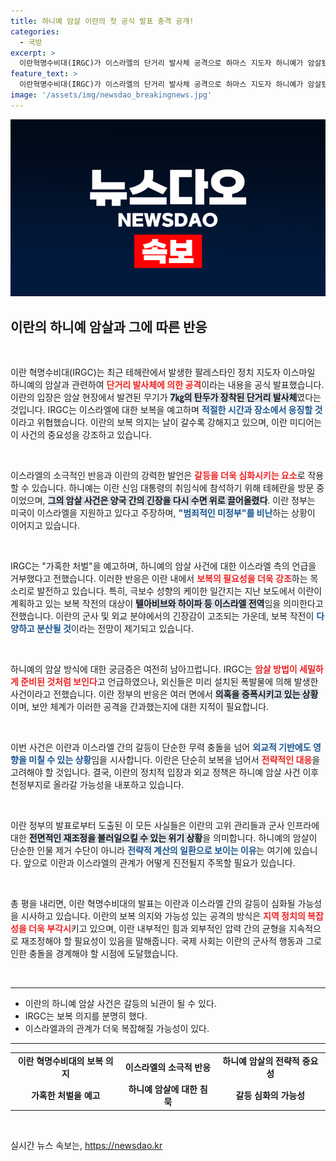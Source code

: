 ```yaml
---
title: 하니예 암살 이란의 첫 공식 발표 충격 공개!
categories:
  - 국방
excerpt: >
  이란혁명수비대(IRGC)가 이스라엘의 단거리 발사체 공격으로 하마스 지도자 하니예가 암살됐다고 공식 발표하며 강력한 보복을 예고했다. 이란은 이번 공격이 미국의 지원을 받았다고 주장하며, 이스라엘에 가혹한 처벌을 경고하고 있다.
feature_text: >
  이란혁명수비대(IRGC)가 이스라엘의 단거리 발사체 공격으로 하마스 지도자 하니예가 암살됐다고 공식 발표하며 강력한 보복을 예고했다. 이란은 이번 공격이 미국의 지원을 받았다고 주장하며, 이스라엘에 가혹한 처벌을 경고하고 있다.
image: '/assets/img/newsdao_breakingnews.jpg'
---
```


<p><img src="/assets/img/newsdao_breakingnews.jpg" alt="ranknews 속보" /></p>

<h2 data-ke-size="size26">이란의 하니예 암살과 그에 따른 반응</h2>

<p data-ke-size="size16">&nbsp;</p>

<p>이란 혁명수비대(IRGC)는 최근 테헤란에서 발생한 팔레스타인 정치 지도자 이스마일 하니예의 암살과 관련하여 <b><span style="color: #ee2323;">단거리 발사체에 의한 공격</span></b>이라는 내용을 공식 발표했습니다. 이란의 입장은 암살 현장에서 발견된 무기가 <b><span style="background-color: #21538527;">7㎏의 탄두가 장착된 단거리 발사체</span></b>였다는 것입니다. IRGC는 이스라엘에 대한 보복을 예고하며 <b><span style="color: #1a5490;">적절한 시간과 장소에서 응징할 것</span></b>이라고 위협했습니다. 이란의 보복 의지는 날이 갈수록 강해지고 있으며, 이란 미디어는 이 사건의 중요성을 강조하고 있습니다.</p>

<p data-ke-size="size16">&nbsp;</p>

<p>이스라엘의 소극적인 반응과 이란의 강력한 발언은 <b><span style="color: #ee2323;">갈등을 더욱 심화시키는 요소</span></b>로 작용할 수 있습니다. 하니예는 이란 신임 대통령의 취임식에 참석하기 위해 테헤란을 방문 중이었으며, <b><span style="background-color: #21538527;">그의 암살 사건은 양국 간의 긴장을 다시 수면 위로 끌어올렸다</span></b>. 이란 정부는 미국이 이스라엘을 지원하고 있다고 주장하며, <b><span style="color: #1a5490;">"범죄적인 미정부"를 비난</span></b>하는 상황이 이어지고 있습니다.</p>

<p data-ke-size="size16">&nbsp;</p>

<p>IRGC는 "가혹한 처벌"을 예고하며, 하니예의 암살 사건에 대한 이스라엘 측의 언급을 거부했다고 전했습니다. 이러한 반응은 이란 내에서 <b><span style="color: #ee2323;">보복의 필요성을 더욱 강조</span></b>하는 목소리로 발전하고 있습니다. 특히, 극보수 성향의 케이한 일간지는 지난 보도에서 이란이 계획하고 있는 보복 작전의 대상이 <b><span style="background-color: #21538527;">텔아비브와 하이파 등 이스라엘 전역</span></b>임을 의미한다고 전했습니다. 이란의 군사 및 외교 분야에서의 긴장감이 고조되는 가운데, 보복 작전이 <b><span style="color: #1a5490;">다양하고 분산될 것</span></b>이라는 전망이 제기되고 있습니다.</p>

<p data-ke-size="size16">&nbsp;</p>

<p>하니예의 암살 방식에 대한 궁금증은 여전히 남아끄럽니다. IRGC는 <b><span style="color: #ee2323;">암살 방법이 세밀하게 준비된 것처럼 보인다</span></b>고 언급하였으나, 외신들은 미리 설치된 폭발물에 의해 발생한 사건이라고 전했습니다. 이란 정부의 반응은 여러 면에서 <b><span style="background-color: #21538527;">의혹을 증폭시키고 있는 상황</span></b>이며, 보안 체계가 이러한 공격을 간과했는지에 대한 지적이 필요합니다.</p>

<p data-ke-size="size16">&nbsp;</p>

<p>이번 사건은 이란과 이스라엘 간의 갈등이 단순한 무력 충돌을 넘어 <b><span style="color: #1a5490;">외교적 기반에도 영향을 미칠 수 있는 상황</span></b>임을 시사합니다. 이란은 단순히 보복을 넘어서 <b><span style="color: #ee2323;">전략적인 대응</span></b>을 고려해야 할 것입니다. 결국, 이란의 정치적 입장과 외교 정책은 하니예 암살 사건 이후 천정부지로 올라갈 가능성을 내포하고 있습니다.</p>

<p data-ke-size="size16">&nbsp;</p>

<p>이란 정부의 발표로부터 도출된 이 모든 사실들은 이란의 고위 관리들과 군사 인프라에 대한 <b><span style="background-color: #21538527;">전면적인 재조정을 불러일으킬 수 있는 위기 상황</span></b>을 의미합니다. 하니예의 암살이 단순한 인물 제거 수단이 아니라 <b><span style="color: #1a5490;">전략적 계산의 일환으로 보이는 이유</span></b>는 여기에 있습니다. 앞으로 이란과 이스라엘의 관계가 어떻게 진전될지 주목할 필요가 있습니다.</p>

<p data-ke-size="size16">&nbsp;</p>

<p>총 평을 내리면, 이란 혁명수비대의 발표는 이란과 이스라엘 간의 갈등이 심화될 가능성을 시사하고 있습니다. 이란의 보복 의지와 가능성 있는 공격의 방식은 <b><span style="color: #ee2323;">지역 정치의 복잡성을 더욱 부각시</span></b>키고 있으며, 이란 내부적인 힘과 외부적인 압력 간의 균형을 지속적으로 재조정해야 할 필요성이 있음을 말해줍니다. 국제 사회는 이란의 군사적 행동과 그로 인한 충돌을 경계해야 할 시점에 도달했습니다.</p>

<p data-ke-size="size16">&nbsp;</p>

<hr>

<ul>
<li>이란의 하니예 암살 사건은 갈등의 뇌관이 될 수 있다.</li>
<li>IRGC는 보복 의지를 분명히 했다.</li>
<li>이스라엘과의 관계가 더욱 복잡해질 가능성이 있다.</li>
</ul>

<hr>

<table style="width:100%; border-collapse:collapse;">
<tr>
<td style="text-align: center; height: 17px;"><b>이란 혁명수비대의 보복 의지</b></td>
<td style="text-align: center; height: 17px;"><b>이스라엘의 소극적 반응</b></td>
<td style="text-align: center; height: 17px;"><b>하니예 암살의 전략적 중요성</b></td>
</tr>
<tr>
<td style="text-align: center; height: 17px;"><b>가혹한 처벌을 예고</b></td>
<td style="text-align: center; height: 17px;"><b>하니예 암살에 대한 침묵</b></td>
<td style="text-align: center; height: 17px;"><b>갈등 심화의 가능성</b></td>
</tr>
</table>

<p data-ke-size="size16">&nbsp;</p>
실시간 뉴스 속보는, <a href="https://newsdao.kr" rel="dofollow">https://newsdao.kr</a>


